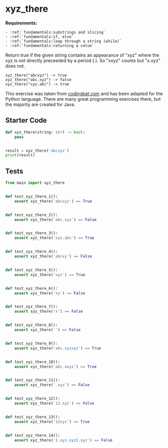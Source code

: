 # xyz_there



**Requirements:**
```eval_rst
- :ref:`fundamentals:substrings and slicing`
- :ref:`fundamentals:if, else`
- :ref:`fundamentals:loop through a string (while)`
- :ref:`fundamentals:returning a value`

```


Return true if the given string contains an appearance of "xyz" where the xyz is not directly preceeded by a period (.). So "xxyz" counts but "x.xyz" does not.

```
xyz_there("abcxyz") -> true
xyz_there("abc.xyz") -> false
xyz_there("xyz.abc") -> true
```

This exercise was taken from [codingbat.com](https://codingbat.com/prob/p136594) and has been adapted for the Python language. There are many great programming exercises there, but the majority are created for Java.

## Starter Code
```python
def xyz_there(string: str) -> bool:
    pass


result = xyz_there('abcxyz')
print(result)
```

## Tests
```python
from main import xyz_there


def test_xyz_there_1():
    assert xyz_there('abcxyz') == True


def test_xyz_there_2():
    assert xyz_there('abc.xyz') == False


def test_xyz_there_3():
    assert xyz_there('xyz.abc') == True


def test_xyz_there_4():
    assert xyz_there('abcxy') == False


def test_xyz_there_5():
    assert xyz_there('xyz') == True


def test_xyz_there_6():
    assert xyz_there('xy') == False


def test_xyz_there_7():
    assert xyz_there('x') == False


def test_xyz_there_8():
    assert xyz_there('') == False


def test_xyz_there_9():
    assert xyz_there('abc.xyzxyz') == True


def test_xyz_there_10():
    assert xyz_there('abc.xxyz') == True


def test_xyz_there_11():
    assert xyz_there('.xyz') == False


def test_xyz_there_12():
    assert xyz_there('12.xyz') == False


def test_xyz_there_13():
    assert xyz_there('12xyz') == True


def test_xyz_there_14():
    assert xyz_there('1.xyz.xyz2.xyz') == False
```
